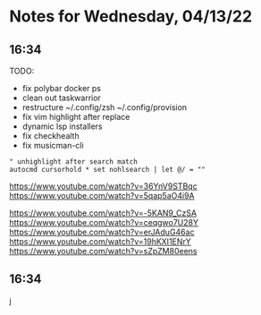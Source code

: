 # Notes for Wednesday, 04/13/22

## 16:34

TODO:
- fix polybar docker ps
- clean out taskwarrior
- restructure ~/.config/zsh ~/.config/provision
- fix vim highlight after replace
- dynamic lsp installers
- fix checkhealth
- fix musicman-cli

```vim
" unhighlight after search match
autocmd cursorhold * set nohlsearch | let @/ = ""
```

https://www.youtube.com/watch?v=36YnV9STBqc
https://www.youtube.com/watch?v=5qap5aO4i9A

https://www.youtube.com/watch?v=-5KAN9_CzSA
https://www.youtube.com/watch?v=ceqgwo7U28Y
https://www.youtube.com/watch?v=erJAduG46ac
https://www.youtube.com/watch?v=19hKXI1ENrY
https://www.youtube.com/watch?v=sZpZM80eens

## 16:34
j
